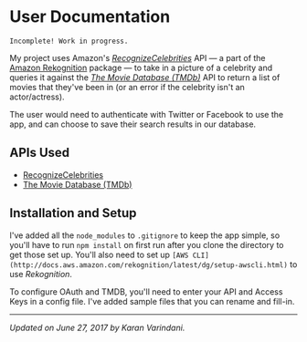 # User Documentation

`Incomplete! Work in progress.`

My project uses Amazon's _[RecognizeCelebrities](http://docs.aws.amazon.com/rekognition/latest/dg/API_RecognizeCelebrities.html)_ API — a part of the [Amazon Rekognition](https://aws.amazon.com/documentation/rekognition/) package — to take in a picture of a celebrity and queries it against the _[The Movie Database (TMDb)](https://www.themoviedb.org/documentation/api)_ API to return a list of movies that they've been in (or an error if the celebrity isn't an actor/actress). 

The user would need to authenticate with Twitter or Facebook to use the app, and can choose to save their search results in our database. 

## APIs Used
* [RecognizeCelebrities](http://docs.aws.amazon.com/rekognition/latest/dg/API_RecognizeCelebrities.html)
* [The Movie Database (TMDb)](https://www.themoviedb.org/documentation/api) 

## Installation and Setup
I've added all the `node_modules` to `.gitignore` to keep the app simple, so you'll have to run `npm install` on first run after you clone the directory to get those set up. You'll also need to set up `[AWS CLI](http://docs.aws.amazon.com/rekognition/latest/dg/setup-awscli.html)` to use _Rekognition_. 

To configure OAuth and TMDB, you'll need to enter your API and Access Keys in a config file. I've added sample files that you can rename and fill-in.

----
_Updated on June 27, 2017 by Karan Varindani._